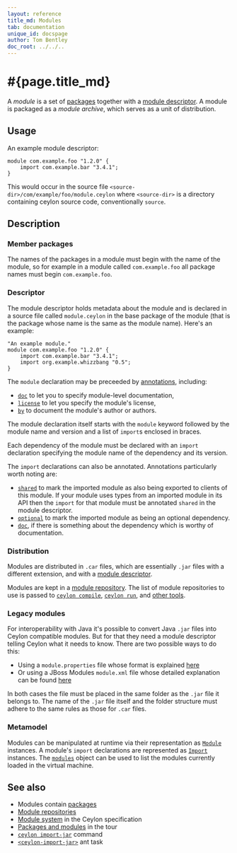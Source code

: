 ```yaml
---
layout: reference
title_md: Modules
tab: documentation
unique_id: docspage
author: Tom Bentley
doc_root: ../../..
---
```


# #{page.title_md}

A *module* is a set of [packages](../package) together with a 
[module descriptor](#descriptor). A module is packaged as a 
*module archive*, which serves as a unit of distribution.

## Usage 

An example module descriptor:

<!-- check:none -->
<!-- try: -->
    module com.example.foo "1.2.0" {
        import com.example.bar "3.4.1";
    }
    
This would occur in the source file 
`<source-dir>/com/example/foo/module.ceylon` where `<source-dir>` 
is a directory containing ceylon source code, conventionally 
`source`.

## Description

### Member packages

The names of the packages in a module must begin with the name 
of the module, so for example in a module called `com.example.foo` 
all package names must begin `com.example.foo`.

### Descriptor

The module descriptor holds metadata about the module and is 
declared in a source file called
`module.ceylon` in the base package of the module (that is the 
package whose name is the same as the module name). Here's an 
example:

<!-- check:none -->
<!-- try: -->
    "An example module."
    module com.example.foo "1.2.0" {
        import com.example.bar "3.4.1";
        import org.example.whizzbang "0.5";
    }

The `module` declaration may be preceeded by [annotations](../annotation), 
including:

* [`doc`](#{site.urls.apidoc_1_0}/index.html#doc) 
  to let you to specify module-level documentation,
* [`license`](#{site.urls.apidoc_1_0}/index.html#license) 
  to let you specify the module's license,
* [`by`](#{site.urls.apidoc_1_0}/index.html#by) 
  to document the module's author or authors. 

The module declaration itself starts with the `module` keyword 
followed by the module name and version and a list of `import`s 
enclosed in braces.

Each dependency of the module must be declared with an `import` 
declaration specifying the module name of the dependency and 
its version. 

The `import` declarations can also be annotated. Annotations 
particularly worth noting are:

* [`shared`](#{site.urls.apidoc_1_0}/index.html#shared) to mark the 
  imported module as also being exported to clients of this 
  module. If your module uses types from an imported module in 
  its API then the `import` for that module must be annotated 
  `shared` in the module descriptor.
* [`optional`](#{site.urls.apidoc_1_0}/index.html#optional) to mark
  the imported module as being an optional dependency.
* [`doc`](#{site.urls.apidoc_1_0}/index.html#doc), 
  if there is something about the dependency which is worthy of documentation.


### Distribution

Modules are distributed in `.car` files, which are essentially 
`.jar` files with a different extension, and with a 
[module descriptor](#descriptor).

Modules are kept in a [module repository](../../repository). The 
list of module repositories to use is passed to 
[`ceylon compile`](#{site.urls.ceylon_tool_current}/ceylon-compile.html), 
[`ceylon run`](##{site.urls.ceylon_tool_current}/ceylon-run.html), 
and [other tools](#{page.doc_root}/reference/#tools).

### Legacy modules

For interoperability with Java it's possible to convert Java `.jar` files into Ceylon
compatible modules. But for that they need a module descriptor telling Ceylon what it
needs to know. There are two possible ways to do this:

* Using a `module.properties` file whose format is explained [here](../module-properties)
* Or using a JBoss Modules `module.xml` file whose detailed explanation can be found
[here](https://docs.jboss.org/author/display/MODULES/Module+descriptors)

In both cases the file must be placed in the same folder as the `.jar` file it belongs to.
The name of the `.jar` file itself and the folder structure must adhere to the same rules
as those for `.car` files.

### Metamodel

Modules can be manipulated at runtime via their representation as
[`Module`](#{site.urls.apidoc_1_0}/meta/declaration/Module.type.html) instances. 
A module's `import` declarations are represented as
[`Import`](#{site.urls.apidoc_1_0}/meta/declaration/Import.type.html) instances.
The [`modules`](#{site.urls.apidoc_1_0}/meta/modules.object.html) object can be 
used to list the modules currently loaded in the virtual machine.

## See also

* Modules contain [packages](../package)
* [Module repositories](../../repository)
* [Module system](#{site.urls.spec_current}#modulesystem)
  in the Ceylon specification
* [Packages and modules](/documentation/1.0/tour/modules/) in the tour
* [`ceylon import-jar`](#{site.urls.ceylon_tool_current}/ceylon-import-jar.html) command
* [`<ceylon-import-jar>`](../../tool/ant-ceylon-import-jar) ant task
